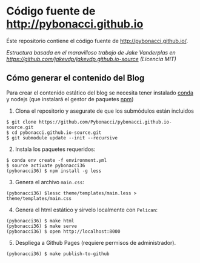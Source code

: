 # Código fuente de http://pybonacci.github.io

Éste repositorio contiene el código fuente de  http://pybonacci.github.io/.

_Estructura basada en el maravilloso trabajo de Jake Vanderplas en https://github.com/jakevdp/jakevdp.github.io-source (Licencia MIT)_
 
## Cómo generar el contenido del Blog

Para crear el contenido estático del blog se necesita tener instalado [conda](https://www.anaconda.com/download) y nodejs (que instalará el gestor de paquetes [npm](https://www.npmjs.com/))

1. Clona el repositorio y asegurate de que los submódulos están incluidos

```
$ git clone https://github.com/Pybonacci/pybonacci.github.io-source.git
$ cd pybonacci.github.io-source.git
$ git submodule update --init --recursive
```

2. Instala los paquetes requeridos:

```
$ conda env create -f environment.yml
$ source activate pybonacci36
(pybonacci36) $ npm install -g less
```

3. Genera el archivo `main.css`:

```
(pybonacci36) $lessc theme/templates/main.less > theme/templates/main.css
```

4. Genera el html estático y sirvelo localmente con `Pelican`:

```
(pybonacci36) $ make html
(pybonacci36) $ make serve
(pybonacci36) $ open http://localhost:8000
```

5. Despliega a Github Pages (requiere permisos de administrador).

```
(pybonacci36) $ make publish-to-github
```


